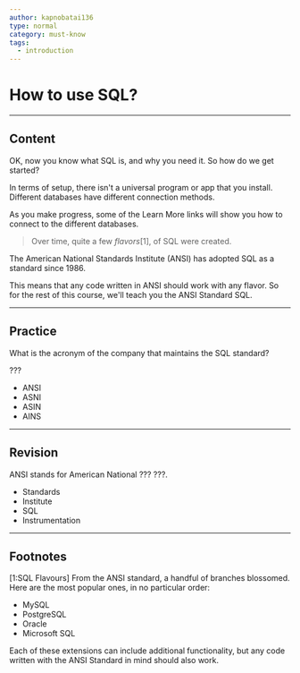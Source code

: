 ```yaml
---
author: kapnobatai136
type: normal
category: must-know
tags:
  - introduction
---
```


# How to use SQL?


---

## Content

OK, now you know what SQL is, and why you need it. So how do we get started?

In terms of setup, there isn't a universal program or app that you install. Different databases have different connection methods.

As you make progress, some of the Learn More links will show you how to connect to the different databases.

> Over time, quite a few *flavors*[1], of SQL were created. 

The American National Standards Institute (ANSI) has adopted SQL as a standard since 1986. 

This means that any code written in ANSI should work with any flavor. So for the rest of this course, we'll teach you the ANSI Standard SQL. 

---

## Practice

What is the acronym of the company that maintains the SQL standard?

???

- ANSI
- ASNI
- ASIN
- AINS

---

## Revision

ANSI stands for American National ??? ???.

- Standards
- Institute
- SQL
- Instrumentation

---

## Footnotes

[1:SQL Flavours]
From the ANSI standard, a handful of branches blossomed. Here are the most popular ones, in no particular order:

- MySQL
- PostgreSQL
- Oracle
- Microsoft SQL

Each of these extensions can include additional functionality, but any code written with the ANSI Standard in mind should also work.
